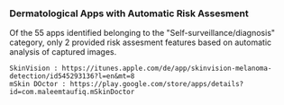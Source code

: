 ### Dermatological Apps with Automatic Risk Assesment

Of the 55 apps identified belonging to the "Self-surveillance/diagnosis" category, only 2 provided risk assesment features based on automatic analysis of captured images. 

    SkinVision : https://itunes.apple.com/de/app/skinvision-melanoma-detection/id545293136?l=en&mt=8
    mSkin DOctor : https://play.google.com/store/apps/details?id=com.maleemtaufiq.mSkinDoctor

